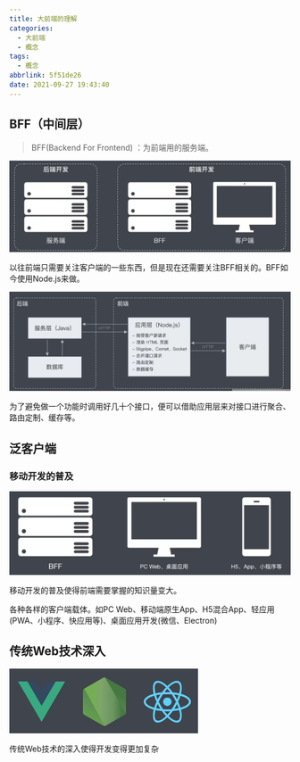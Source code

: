 ```yaml
---
title: 大前端的理解
categories:
  - 大前端
  - 概念
tags:
  - 概念
abbrlink: 5f51de26
date: 2021-09-27 19:43:40
---
```


## BFF（中间层）

> BFF(Backend For Frontend) ：为前端用的服务端。

![](大前端的理解/1.jpg)

以往前端只需要关注客户端的一些东西，但是现在还需要关注BFF相关的。BFF如今使用Node.js来做。

![](大前端的理解/2.jpg)

为了避免做一个功能时调用好几十个接口，便可以借助应用层来对接口进行聚合、路由定制、缓存等。





## 泛客户端

###  移动开发的普及

![](大前端的理解/3.jpg)

移动开发的普及使得前端需要掌握的知识量变大。

各种各样的客户端载体。如PC Web、移动端原生App、H5混合App、轻应用(PWA、小程序、快应用等)、桌面应用开发(微信、Electron)



## 传统Web技术深入

<img src="大前端的理解/4.jpg" style="zoom:33%;" />

传统Web技术的深入使得开发变得更加复杂


